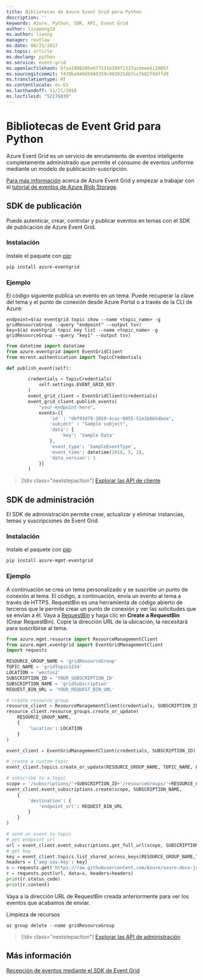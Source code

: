 ```yaml
---
title: Bibliotecas de Azure Event Grid para Python
description: ''
keywords: Azure, Python, SDK, API, Event Grid
author: lisawong19
ms.author: liwong
manager: routlaw
ms.date: 08/21/2017
ms.topic: article
ms.devlang: python
ms.service: event-grid
ms.openlocfilehash: bfaa1908295eb77531e399f1337acdeee512005f
ms.sourcegitcommit: f439ba940d5940359c982015db7ccfb82f9dffd9
ms.translationtype: HT
ms.contentlocale: es-ES
ms.lasthandoff: 11/21/2018
ms.locfileid: "52276839"
---
```

# <a name="event-grid-libraries-for-python"></a>Bibliotecas de Event Grid para Python


Azure Event Grid es un servicio de enrutamiento de eventos inteligente completamente administrado que permite el consumo de eventos uniforme mediante un modelo de publicación-suscripción.

[Para más información](/azure/event-grid/overview) acerca de Azure Event Grid y empezar a trabajar con el [tutorial de eventos de Azure Blob Storage](/azure/storage/blobs/storage-blob-event-quickstart). 

## <a name="publish-sdk"></a>SDK de publicación

Puede autenticar, crear, controlar y publicar eventos en temas con el SDK de publicación de Azure Event Grid.

### <a name="installation"></a>Instalación 

Instale el paquete con [pip](https://pip.pypa.io/en/stable/quickstart/):

```bash
pip install azure-eventgrid
```

### <a name="example"></a>Ejemplo 

El código siguiente publica un evento en un tema. Puede recuperar la clave del tema y el punto de conexión desde Azure Portal o a través de la CLI de Azure:

```azurecli-interactive
endpoint=$(az eventgrid topic show --name <topic_name> -g gridResourceGroup --query "endpoint" --output tsv)
key=$(az eventgrid topic key list --name <topic_name> -g gridResourceGroup --query "key1" --output tsv)
```

```python
from datetime import datetime
from azure.eventgrid import EventGridClient
from msrest.authentication import TopicCredentials

def publish_event(self):

        credentials = TopicCredentials(
            self.settings.EVENT_GRID_KEY
        )
        event_grid_client = EventGridClient(credentials)
        event_grid_client.publish_events(
            "your-endpoint-here",
            events=[{
                'id' : "dbf93d79-3859-4cac-8055-51e3b6b54bea",
                'subject' : "Sample subject",
                'data': {
                    'key': 'Sample Data'
                },
                'event_type': 'SampleEventType',
                'event_time': datetime(2018, 5, 2),
                'data_version': 1
            }]
        )
```

> [!div class="nextstepaction"]
> [Explorar las API de cliente](/python/api/overview/azure/eventgrid/client)

## <a name="management-sdk"></a>SDK de administración

El SDK de administración permite crear, actualizar y eliminar instancias, temas y suscripciones de Event Grid.

### <a name="installation"></a>Instalación 

Instale el paquete con [pip](https://pip.pypa.io/en/stable/quickstart/):

```bash
pip install azure-mgmt-eventgrid
```

### <a name="example"></a>Ejemplo

A continuación se crea un tema personalizado y se suscribe un punto de conexión al tema. El código, a continuación, envía un evento al tema a través de HTTPS.
RequestBin es una herramienta de código abierto de terceros que le permite crear un punto de conexión y ver las solicitudes que se envían a él. Vaya a [RequestBin](https://requestb.in/) y haga clic en **Create a RequestBin** (Crear RequestBin). Copie la dirección URL de la ubicación, la necesitará para suscribirse al tema.

```python
from azure.mgmt.resource import ResourceManagementClient
from azure.mgmt.eventgrid import EventGridManagementClient
import requests

RESOURCE_GROUP_NAME = 'gridResourceGroup'
TOPIC_NAME = 'gridTopic1234'
LOCATION = 'westus2'
SUBSCRIPTION_ID = 'YOUR_SUBSCRIPTION_ID'
SUBSCRIPTION_NAME = 'gridSubscription'
REQUEST_BIN_URL = 'YOUR_REQUEST_BIN_URL'

# create resource group
resource_client = ResourceManagementClient(credentials, SUBSCRIPTION_ID)
resource_client.resource_groups.create_or_update(
    RESOURCE_GROUP_NAME,
    {
        'location': LOCATION
    }
)

event_client = EventGridManagementClient(credentials, SUBSCRIPTION_ID)

# create a custom topic
event_client.topics.create_or_update(RESOURCE_GROUP_NAME, TOPIC_NAME, LOCATION)

# subscribe to a topic
scope = '/subscriptions/'+SUBSCRIPTION_ID+'/resourceGroups/'+RESOURCE_GROUP_NAME+'/providers/Microsoft.EventGrid/topics/'+TOPIC_NAME
event_client.event_subscriptions.create(scope, SUBSCRIPTION_NAME,
    {
        'destination': {
            'endpoint_url': REQUEST_BIN_URL
        }
    }
)

# send an event to topic
# get endpoint url
url = event_client.event_subscriptions.get_full_url(scope, SUBSCRIPTION_NAME).endpoint_url
# get key
key = event_client.topics.list_shared_access_keys(RESOURCE_GROUP_NAME,TOPIC_NAME).key1
headers = {'aeg-sas-key': key}
s = requests.get('https://raw.githubusercontent.com/Azure/azure-docs-json-samples/master/event-grid/customevent.json')
r = requests.post(url, data=s, headers=headers)
print(r.status_code)
print(r.content)
```
Vaya a la dirección URL de RequestBin creada anteriormente para ver los eventos que acabamos de enviar.

Limpieza de recursos
```azurecli-interactive
az group delete --name gridResourceGroup
```

> [!div class="nextstepaction"]
> [Explorar las API de administración](/python/api/overview/azure/eventgrid/management)

## <a name="learn-more"></a>Más información

[Recepción de eventos mediante el SDK de Event Grid](/azure/event-grid/receive-events)
